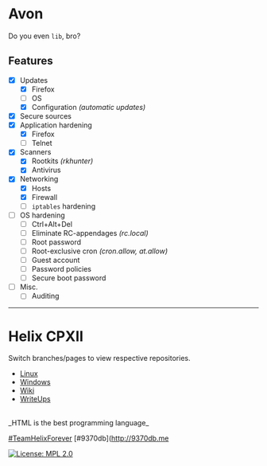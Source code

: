 # Avon
Do you even `lib`, bro?

## Features
- [x] Updates
  - [x] Firefox
  - [ ] OS
  - [x] Configuration _(automatic updates)_
- [x] Secure sources
- [x] Application hardening
  - [x] Firefox
  - [ ] Telnet
- [x] Scanners
  - [x] Rootkits _(rkhunter)_
  - [x] Antivirus
- [x] Networking
  - [x] Hosts
  - [x] Firewall
  - [ ] `iptables` hardening
- [ ] OS hardening
  - [ ] Ctrl+Alt+Del
  - [ ] Eliminate RC-appendages _(rc.local)_
  - [ ] Root password
  - [ ] Root-exclusive cron _(cron.allow, at.allow)_
  - [ ] Guest account
  - [ ] Password policies
  - [ ] Secure boot password
- [ ] Misc.
  - [ ] Auditing

***

# Helix CPXII
Switch branches/pages to view respective repositories.
* [Linux](https://github.com/Cutwow/CPXII-Team-Helix/tree/linux)
* [Windows](https://github.com/Cutwow/CPXII-Team-Helix/tree/windows)
* [Wiki](https://github.com/Cutwow/CPXII-Team-Helix/wiki)
* [WriteUps](https://github.com/Cutwow/CPXII-Team-Helix/projects)
<br>
_HTML is the best programming language_

[#TeamHelixForever](http://teamhelix.me)
[#9370db](http://9370db.me

 [![License: MPL 2.0](https://img.shields.io/badge/License-MPL%202.0-brightgreen.svg)](https://opensource.org/licenses/MPL-2.0)
